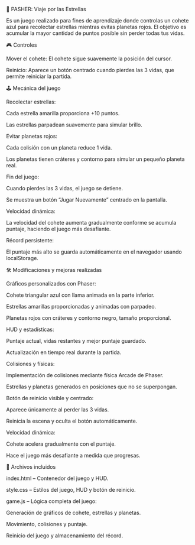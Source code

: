 🚀 PASHER: Viaje por las Estrellas

Es un juego realizado para fines de aprendizaje donde controlas un cohete azul para recolectar estrellas mientras evitas planetas rojos. El objetivo es acumular la mayor cantidad de puntos posible sin perder todas tus vidas.

🎮 Controles

Mover el cohete: El cohete sigue suavemente la posición del cursor.

Reinicio: Aparece un botón centrado cuando pierdes las 3 vidas, que permite reiniciar la partida.

🕹️ Mecánica del juego

Recolectar estrellas:

Cada estrella amarilla proporciona +10 puntos.

Las estrellas parpadean suavemente para simular brillo.

Evitar planetas rojos:

Cada colisión con un planeta reduce 1 vida.

Los planetas tienen cráteres y contorno para simular un pequeño planeta real.

Fin del juego:

Cuando pierdes las 3 vidas, el juego se detiene.

Se muestra un botón “Jugar Nuevamente” centrado en la pantalla.

Velocidad dinámica:

La velocidad del cohete aumenta gradualmente conforme se acumula puntaje, haciendo el juego más desafiante.

Récord persistente:

El puntaje más alto se guarda automáticamente en el navegador usando localStorage.

🛠️ Modificaciones y mejoras realizadas

Gráficos personalizados con Phaser:

Cohete triangular azul con llama animada en la parte inferior.

Estrellas amarillas proporcionadas y animadas con parpadeo.

Planetas rojos con cráteres y contorno negro, tamaño proporcional.

HUD y estadísticas:

Puntaje actual, vidas restantes y mejor puntaje guardado.

Actualización en tiempo real durante la partida.

Colisiones y físicas:

Implementación de colisiones mediante física Arcade de Phaser.

Estrellas y planetas generados en posiciones que no se superpongan.

Botón de reinicio visible y centrado:

Aparece únicamente al perder las 3 vidas.

Reinicia la escena y oculta el botón automáticamente.

Velocidad dinámica:

Cohete acelera gradualmente con el puntaje.

Hace el juego más desafiante a medida que progresas.

📁 Archivos incluidos

index.html – Contenedor del juego y HUD.

style.css – Estilos del juego, HUD y botón de reinicio.

game.js – Lógica completa del juego:

Generación de gráficos de cohete, estrellas y planetas.

Movimiento, colisiones y puntaje.

Reinicio del juego y almacenamiento del récord.

